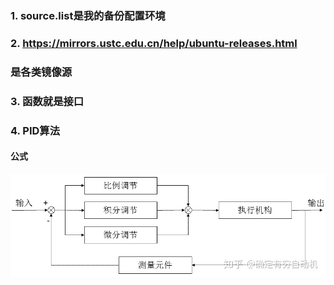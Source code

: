 ### 1. source.list是我的备份配置环境
### 2. https://mirrors.ustc.edu.cn/help/ubuntu-releases.html
### 是各类镜像源
### 3. 函数就是接口
### 4. PID算法
#### 公式
![PID公式](https://github.com/liyixin135/docs/blob/master/picture/PID.jpg)

